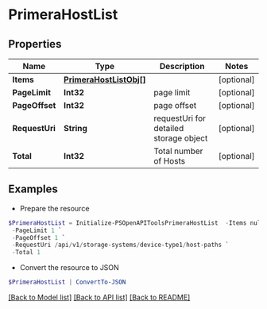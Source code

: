 # PrimeraHostList
## Properties

Name | Type | Description | Notes
------------ | ------------- | ------------- | -------------
**Items** | [**PrimeraHostListObj[]**](PrimeraHostListObj.md) |  | [optional] 
**PageLimit** | **Int32** | page limit | [optional] 
**PageOffset** | **Int32** | page offset | [optional] 
**RequestUri** | **String** | requestUri for detailed storage object | [optional] 
**Total** | **Int32** | Total number of Hosts | [optional] 

## Examples

- Prepare the resource
```powershell
$PrimeraHostList = Initialize-PSOpenAPIToolsPrimeraHostList  -Items null `
 -PageLimit 1 `
 -PageOffset 1 `
 -RequestUri /api/v1/storage-systems/device-type1/host-paths `
 -Total 1
```

- Convert the resource to JSON
```powershell
$PrimeraHostList | ConvertTo-JSON
```

[[Back to Model list]](../README.md#documentation-for-models) [[Back to API list]](../README.md#documentation-for-api-endpoints) [[Back to README]](../README.md)


